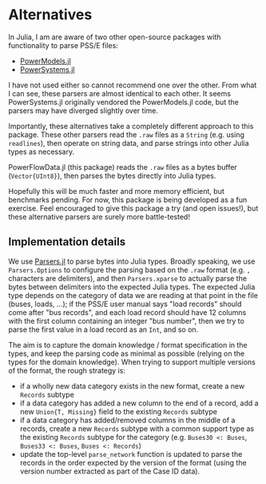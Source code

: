 # Alternatives

In Julia, I am are aware of two other open-source packages with functionality to parse PSS/E files:
  - [PowerModels.jl](https://lanl-ansi.github.io/PowerModels.jl/stable/parser/#PTI-Data-Files-(PSS/E))
  - [PowerSystems.jl](https://nrel-siip.github.io/PowerSystems.jl/stable/modeler_guide/generated_parsing/)

I have not used either so cannot recommend one over the other.
From what I can see, these parsers are almost identical to each other.
It seems PowerSystems.jl originally vendored the PowerModels.jl code, but the parsers may have diverged slightly over time.

Importantly, these alternatives take a completely different approach to this package.
These other parsers read the `.raw` files as a `String` (e.g. using `readlines`), then operate on string data, and parse strings into other Julia types as necessary.

PowerFlowData.jl (this package) reads the `.raw` files as a bytes buffer (`Vector{UInt8}`), then parses the bytes directly into Julia types.

Hopefully this will be much faster and more memory efficient, but benchmarks pending.
For now, this package is being developed as a fun exercise.
Feel encouraged to give this package a try (and open issues!), but these alternative parsers are surely more battle-tested!

## Implementation details

We use [Parsers.jl](https://github.com/JuliaData/Parsers.jl/) to parse bytes into Julia types.
Broadly speaking, we use `Parsers.Options` to configure the parsing based on the `.raw` format (e.g. `,` characters are delimiters), and then `Parsers.xparse` to actually parse the bytes between delimiters into the expected Julia types.
The expected Julia type depends on the category of data we are reading at that point in the file (buses, loads, …);
if the PSS/E user manual says "load records" should come after "bus records", and each load record should have 12 columns with the first column containing an integer "bus number", then we try to parse the first value in a load record as an `Int`, and so on.

The aim is to capture the domain knowledge / format specification in the types,
and keep the parsing code as minimal as possible (relying on the types for the domain knowledge).
When trying to support multiple versions of the format, the rough strategy is:
* if a wholly new data category exists in the new format, create a new `Records` subtype
* if a data category has added a new column to the end of a record, add a new `Union{T, Missing}` field to the existing `Records` subtype
* if a data category has added/removed columns in the middle of a records, create a new `Records` subtype with a common support type as the existing `Records` subtype for the category
  (e.g. `Buses30 <: Buses`, `Buses33 <: Buses`, `Buses <: Records`)
* update the top-level `parse_network` function is updated to parse the records in the order expected by the version of the format
  (using the version number extracted as part of the Case ID data).

